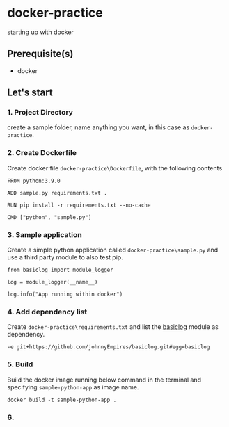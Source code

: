 # docker-practice
starting up with docker

## Prerequisite(s)

* docker

## Let's start

### 1. Project Directory

create a sample folder, name anything you want, in this case as `docker-practice`.

### 2. Create Dockerfile

Create docker file `docker-practice\Dockerfile`, with the following contents

```
FROM python:3.9.0

ADD sample.py requirements.txt .

RUN pip install -r requirements.txt --no-cache

CMD ["python", "sample.py"]
```

### 3. Sample application

Create a simple python application called `docker-practice\sample.py` and use a third party module to also test pip. 

```
from basiclog import module_logger

log = module_logger(__name__)

log.info("App running within docker")
```

### 4. Add dependency list

Create `docker-practice\requirements.txt` and list the [basiclog](https://github.com/johnnyEmpires/basiclog) module as dependency.

```
-e git+https://github.com/johnnyEmpires/basiclog.git#egg=basiclog
```

### 5. Build

Build the docker image running below command in the terminal and specifying `sample-python-app` as image name.

```
docker build -t sample-python-app .
```

### 6. 